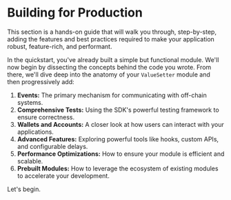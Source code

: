 # Building for Production

This section is a hands-on guide that will walk you through, step-by-step, adding the features and best practices required to make your application robust, feature-rich, and performant.

In the quickstart, you've already built a simple but functional module. We'll now begin by dissecting the concepts behind the code you wrote. From there, we'll dive deep into the anatomy of your `ValueSetter` module and then progressively add:

1.  **Events:** The primary mechanism for communicating with off-chain systems.
2.  **Comprehensive Tests:** Using the SDK's powerful testing framework to ensure correctness.
3.  **Wallets and Accounts:** A closer look at how users can interact with your applications.
4.  **Advanced Features:** Exploring powerful tools like hooks, custom APIs, and configurable delays.
5.  **Performance Optimizations:** How to ensure your module is efficient and scalable.
6.  **Prebuilt Modules:** How to leverage the ecosystem of existing modules to accelerate your development.

Let's begin.